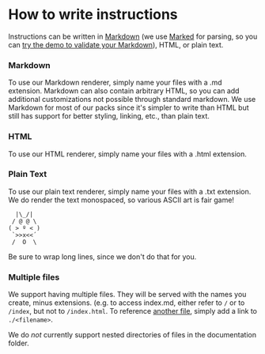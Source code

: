 # How to write instructions

Instructions can be written in [Markdown](https://commonmark.org/help/) (we use
[Marked](https://marked.js.org/) for parsing, so you can
[try the demo to validate your Markdown](https://marked.js.org/demo/)), HTML,
or plain text.

### Markdown
To use our Markdown renderer, simply name your files with a .md extension.
Markdown can also contain arbitrary HTML, so you can add additional
customizations not possible through standard markdown. We use Markdown for most
of our packs since it's simpler to write than HTML but still has support for
better styling, linking, etc., than plain text.

### HTML
To use our HTML renderer, simply name your files with a .html extension.

### Plain Text
To use our plain text renderer, simply name your files with a .txt extension.
We do render the text monospaced, so various ASCII art is fair game!
```
  |\_/|
 / @ @ \
( > º < )
 `>>x<<´
 /  O  \
```
Be sure to wrap long lines, since we don't do that for you.

### Multiple files
We support having multiple files. They will be served with the names you create,
minus extensions. (e.g. to access index.md, either refer to `/` or to `/index`,
but not to `/index.html`. To reference [another file](./index), simply add a link
to `./<filename>`. 

We do _not_ currently support nested directories of files in the documentation
folder.
